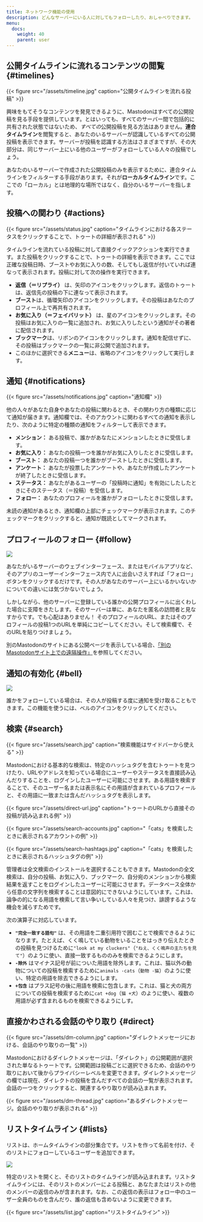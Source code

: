 ```yaml
---
title: ネットワーク機能の使用
description: どんなサーバーにいる人に対してもフォローしたり、おしゃべりできます。
menu:
  docs:
    weight: 40
    parent: user
---
```


## 公開タイムラインに流れるコン​​テンツの閲覧 {#timelines}

{{< figure src="/assets/timeline.jpg" caption="公開タイムラインを流れる投稿" >}}

興味をもてそうなコンテンツを発見できるように、Mastodonはすべての公開投稿を見る手段を提供しています。とはいっても、すべてのサーバー間で包括的に共有された状態ではないため、*すべての*公開投稿を見る方法はありません。**連合タイムライン**を閲覧すると、あなたのいるサーバーが認識しているすべての公開投稿を表示できます。サーバーが投稿を認識する方法はさまざまですが、その大部分は、同じサーバー上にいる他のユーザーがフォローしている人々の投稿でしょう。

あなたのいるサーバーで作成された公開投稿のみを表示するために、連合タイムラインをフィルターする手段があります。それが**ローカルタイムライン**です。ここでの「ローカル」とは地理的な場所ではなく、自分のいるサーバーを指します。

## 投稿への関わり {#actions}

{{< figure src="/assets/status.jpg" caption="タイムラインにおける各ステータスをクリックすることで、トゥートの詳細が表示される" >}}

タイムラインを流れている投稿に対して直接クイックアクションを実行できます。また投稿をクリックすることで、トゥートの詳細を表示できます。ここでは正確な投稿日時、ブーストやお気に入りの数、そしてもし返信が付いていれば連なって表示されます。投稿に対して次の操作を実行できます。

* **返信（＝リプライ）** は、矢印のアイコンをクリックします。返信のトゥートは、返信先の投稿の下に連なって表示されます。
* **ブースト**は、循環矢印のアイコンをクリックします。その投稿はあなたのプロフィール上で再共有されます。
* **お気に入り（＝フェイバリット）** は、星のアイコンをクリックします。その投稿はお気に入りの一覧に追加され、お気に入りしたという通知がその著者に配信されます。
* **ブックマーク**は、リボンのアイコンをクリックします。通知を配信せずに、その投稿はブックマークの一覧に非公開で追加されます。
* このほかに選択できる**メニュー**は、省略のアイコンをクリックして実行します。

## 通知 {#notifications}

{{< figure src="/assets/notifications.jpg" caption="通知欄" >}}

他の人々があなた自身やあなたの投稿に関わるとき、その関わり方の種類に応じて通知が届きます。通知欄では、そのアカウントに関わるすべての通知を表示したり、次のように特定の種類の通知をフィルターして表示できます。

* **メンション：** ある投稿で、誰かがあなたにメンションしたときに受信します。
* **お気に入り：** あなたの投稿一つを誰かがお気に入りしたときに受信します。
* **ブースト：** あなたの投稿一つを誰かがブーストしたときに受信します。
* **アンケート：** あなたが投票したアンケートや、あなたが作成したアンケートが終了したときに受信します。
* **ステータス：** あなたがあるユーザーの「投稿時に通知」を有効にしたしたときにそのステータス（＝投稿）を受信します。
* **フォロー：** あなたのプロフィールを誰かがフォローしたときに受信します。

未読の通知があるとき、通知欄の上部にチェックマークが表示されます。このチェックマークをクリックすると、通知が既読としてマークされます。

## プロフィールのフォロー {#follow}

![](/assets/profile.jpg)

あなたがいるサーバーのウェブインターフェース、またはモバイルアプリなど、そのアプリのユーザーインターフェース内で人に出会いさえすれば「フォロー」ボタンをクリックするだけです。その人があなたのサーバー上にいるかいないかについての違いには気づかないでしょう。

しかしながら、他のサーバーに登録している誰かの公開プロフィールに出くわした場合に支障をきたします。そのサーバーは単に、あなたを匿名の訪問者と見なすからです。でも心配はありません！ そのプロフィールのURL、またはそのプロフィールの投稿1つのURLを単純にコピーしてください。そして検索欄で、そのURLを貼りつけましょう。

別のMastodonのサイトにある公開ページを表示している場合、[「別のMasotodonサイト上での遠隔操作」](../external/#interact)を参照してください。


## 通知の有効化 {#bell}

![](/assets/bell.jpg)

誰かをフォローしている場合は、その人が投稿する度に通知を受け取ることもできます。この機能を使うには、ベルのアイコンをクリックしてください。

## 検索 {#search}

{{< figure src="/assets/search.jpg" caption="検索機能はサイドバーから使える" >}}

Mastodonにおける基本的な検索は、特定のハッシュタグを含むトゥートを見つけたり、URLやアドレスを知っている場合にユーザーやステータスを直接読み込んだりすることを、ログインしたユーザーに可能にさせます。ある用語を検索することで、そのユーザー名または表示名にその用語が含まれているプロフィールと、その用語に一致または含んだハッシュタグを表示します。

{{< figure src="/assets/direct-url.jpg" caption="トゥートのURLから直接その投稿が読み込まれる例" >}}

{{< figure src="/assets/search-accounts.jpg" caption="「cats」を検索したときに表示されるアカウントの例" >}}

{{< figure src="/assets/search-hashtags.jpg" caption="「cats」を検索したときに表示されるハッシュタグの例" >}}

管理者は全文検索のインストールを選択することもできます。Mastodonの全文検索は、自分の投稿、お気に入り、ブックマーク、自分宛のメンションから検索結果を返すことをログインしたユーザーに可能にさせます。データベース全体から任意の文字列を検索することは意図的にできないようにしています。これは、論争の的になる用語を検索して言い争いしている人々を見つけ、誹謗するような機会を減らすためです。

次の演算子に対応しています。

* **`"完全一致する語句"`** は、その用語を二重引用符で囲むことで検索できるようになります。たとえば、くく鳴している動物をいることをはっきり伝えたときの投稿を見つけるために`"look at my cluckers"`（`"ねえ、くく鳴声の主たちを見て"`）のように使い、直接一致するもののみを検索できるようにします。
* **`-除外`** はマイナス記号が前についた用語を除外します。これは、猫以外の動物についての投稿を検索するために`animals -cats`（`動物 -猫`）のように使い、特定の用語を除去できるようにします。
* **`+包含`** はプラス記号の後に用語を検索に包含します。これは、猫と犬の両方についての投稿を検索するために`cat +dog`（`猫 +犬`）のように使い、複数の用語が必ず含まれるものを検索できるようにしす。

## 直接かわされる会話のやり取り {#direct}

{{< figure src="/assets/dm-column.jpg" caption="ダイレクトメッセージにおける、会話のやり取りの一覧" >}}

Mastodonにおけるダイレクトメッセージは、「ダイレクト」の公開範囲が選択された単なるトゥートです。公開範囲は投稿ごとに選択できるため、会話のやり取りにおいて後からプライバシーレベルを変更できます。ダイレクトメッセージの欄では現在、ダイレクトの投稿を含んだすべての会話の一覧が表示されます。会話の一つをクリックすると、関連するやり取りが読み込まれます。

{{< figure src="/assets/dm-thread.jpg" caption="あるダイレクトメッセージ。会話のやり取りが表示される" >}}

## リストタイムライン {#lists}

リストは、ホームタイムラインの部分集合です。リストを作って名前を付け、そのリストにフォローしているユーザーを追加できます。

![](/assets/lists.jpg)

特定のリストを開くと、そのリストのタイムラインが読み込まれます。リストタイムラインには、そのリストのメンバーによる投稿と、あなたまたはリストの他のメンバーの返信のみが含まれます。なお、この返信の表示はフォロー中のユーザー全員のものを含んだり、誰の返信も含めないように変更できます。

{{< figure src="/assets/list.jpg" caption="リストタイムライン" >}}
